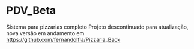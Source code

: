 # PDV_Beta
Sistema para pizzarias completo
Projeto descontinuado para atualização, <br>
nova versão em andamento em https://github.com/fernandolfla/Pizzaria_Back
